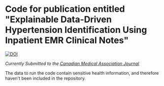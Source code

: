 # Code for publication entitled "Explainable Data-Driven Hypertension Identification Using Inpatient EMR Clinical Notes"

[![DOI](https://zenodo.org/badge/202597662.svg)](https://zenodo.org/badge/latestdoi/202597662)

*Currently Submitted to the [Canadian Medical Association Journal](https://www.cmaj.ca/)*

The data to run the code contain sensitive health information, and therefore haven't been included in the repository.
